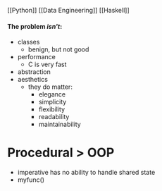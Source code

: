 [[Python]] [[Data Engineering]] [[Haskell]]

#### The problem *isn't*:
- classes
    - benign, but not good
- performance
    - C is very fast
- abstraction
- aesthetics
    - they do matter:
        - elegance
        - simplicity
        - flexibility
        - readability
        - maintainability

# Procedural > OOP
- imperative has no ability to handle shared state
- myfunc()